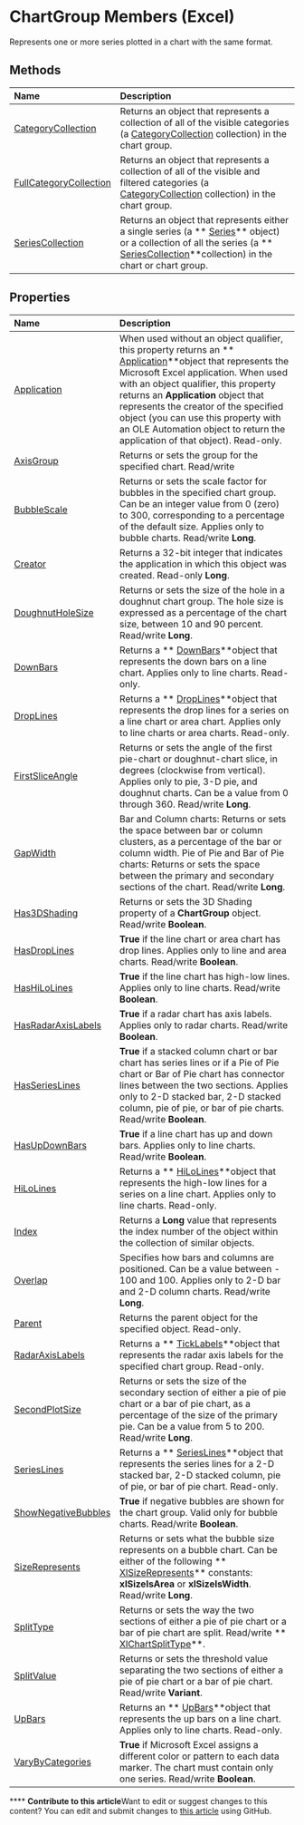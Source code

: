 
# ChartGroup Members (Excel)
Represents one or more series plotted in a chart with the same format.

## Methods



|**Name**|**Description**|
|:-----|:-----|
| [CategoryCollection](e65cc293-c559-5868-efb9-0a52b2afb373.md)|Returns an object that represents a collection of all of the visible categories (a  [CategoryCollection](5fc7e8c2-6fcb-8726-36f8-d4ae8c2c91e1.md) collection) in the chart group.|
| [FullCategoryCollection](8cf85f22-d6c7-a428-4bb4-2c77cba36969.md)|Returns an object that represents a collection of all of the visible and filtered categories (a  [CategoryCollection](5fc7e8c2-6fcb-8726-36f8-d4ae8c2c91e1.md) collection) in the chart group.|
| [SeriesCollection](7da987dc-5629-1b7d-9269-cadbec2f8c46.md)|Returns an object that represents either a single series (a  ** [Series](c7d34b32-8172-f7a0-0a17-f01d44246b64.md)** object) or a collection of all the series (a ** [SeriesCollection](93aa1f0b-4939-8c60-a444-2f791e8ce144.md)**collection) in the chart or chart group.|

## Properties



|**Name**|**Description**|
|:-----|:-----|
| [Application](3c61b5e1-ca64-647d-cf66-0c23282995ad.md)|When used without an object qualifier, this property returns an  ** [Application](19b73597-5cf9-4f56-8227-b5211f657f6f.md)**object that represents the Microsoft Excel application. When used with an object qualifier, this property returns an  **Application** object that represents the creator of the specified object (you can use this property with an OLE Automation object to return the application of that object). Read-only.|
| [AxisGroup](2fa4488c-6a50-9aac-affe-a6f2b8afa62e.md)|Returns or sets the group for the specified chart. Read/write|
| [BubbleScale](cbab742e-4e60-2d10-e8ec-0dcd2a5ff72a.md)|Returns or sets the scale factor for bubbles in the specified chart group. Can be an integer value from 0 (zero) to 300, corresponding to a percentage of the default size. Applies only to bubble charts. Read/write  **Long**.|
| [Creator](5f1ce433-8248-47d6-ea1b-90c7c8aac75e.md)|Returns a 32-bit integer that indicates the application in which this object was created. Read-only  **Long**.|
| [DoughnutHoleSize](d7c2cfbe-209b-2276-1245-2ddc31c1f93d.md)|Returns or sets the size of the hole in a doughnut chart group. The hole size is expressed as a percentage of the chart size, between 10 and 90 percent. Read/write  **Long**.|
| [DownBars](dd8ae50c-0105-9645-467d-7eb07b56c95e.md)|Returns a  ** [DownBars](23623e02-44c7-a6b2-e3a8-fffc4f7b3164.md)**object that represents the down bars on a line chart. Applies only to line charts. Read-only.|
| [DropLines](bf8ba5e6-ca8a-d664-f0b6-fe2af0353fbf.md)|Returns a  ** [DropLines](88fdf5f5-2842-2d68-a073-18d05fd2fa38.md)**object that represents the drop lines for a series on a line chart or area chart. Applies only to line charts or area charts. Read-only.|
| [FirstSliceAngle](a6bded62-d757-fc67-4677-7f9c12fd6395.md)|Returns or sets the angle of the first pie-chart or doughnut-chart slice, in degrees (clockwise from vertical). Applies only to pie, 3-D pie, and doughnut charts. Can be a value from 0 through 360. Read/write  **Long**.|
| [GapWidth](2bf93d07-9181-f43c-5a0f-9350fc1ebd62.md)|Bar and Column charts: Returns or sets the space between bar or column clusters, as a percentage of the bar or column width. Pie of Pie and Bar of Pie charts: Returns or sets the space between the primary and secondary sections of the chart. Read/write  **Long**.|
| [Has3DShading](8fa32945-a577-3ec6-2a6e-289dd4b75a7c.md)|Returns or sets the 3D Shading property of a  **ChartGroup** object. Read/write **Boolean**.|
| [HasDropLines](cc0d188d-51ba-951d-7063-10820e5e4a42.md)| **True** if the line chart or area chart has drop lines. Applies only to line and area charts. Read/write **Boolean**.|
| [HasHiLoLines](ea743b83-8a3c-7ce1-6659-9a25ebb8eeae.md)| **True** if the line chart has high-low lines. Applies only to line charts. Read/write **Boolean**.|
| [HasRadarAxisLabels](7b3e0a6f-00da-ac8b-9a64-d79923f13481.md)| **True** if a radar chart has axis labels. Applies only to radar charts. Read/write **Boolean**.|
| [HasSeriesLines](4285cf5b-ebb0-a6fd-49c1-d36c341bd016.md)| **True** if a stacked column chart or bar chart has series lines or if a Pie of Pie chart or Bar of Pie chart has connector lines between the two sections. Applies only to 2-D stacked bar, 2-D stacked column, pie of pie, or bar of pie charts. Read/write **Boolean**.|
| [HasUpDownBars](891f305c-521c-3ec5-3e88-886e1dbdaea2.md)| **True** if a line chart has up and down bars. Applies only to line charts. Read/write **Boolean**.|
| [HiLoLines](3d226065-9482-b393-a216-39d7c26961f0.md)|Returns a  ** [HiLoLines](3248f878-4be9-acbd-3515-70f8255b4d69.md)**object that represents the high-low lines for a series on a line chart. Applies only to line charts. Read-only.|
| [Index](94d5d282-9517-1ee4-5f47-6fcb7abce926.md)|Returns a  **Long** value that represents the index number of the object within the collection of similar objects.|
| [Overlap](6ea1de1a-ecb4-d920-fc34-ed3bf3a767b4.md)|Specifies how bars and columns are positioned. Can be a value between - 100 and 100. Applies only to 2-D bar and 2-D column charts. Read/write  **Long**.|
| [Parent](ab6946c9-2e0b-90ed-14ad-1f4f3a954b83.md)|Returns the parent object for the specified object. Read-only.|
| [RadarAxisLabels](36bb1e30-99b0-e795-2730-145421a2a342.md)|Returns a  ** [TickLabels](fcb02bc5-fcdc-db32-168b-2d40e5552991.md)**object that represents the radar axis labels for the specified chart group. Read-only.|
| [SecondPlotSize](231541fa-0353-3533-6b4b-0653b6157568.md)|Returns or sets the size of the secondary section of either a pie of pie chart or a bar of pie chart, as a percentage of the size of the primary pie. Can be a value from 5 to 200. Read/write  **Long**.|
| [SeriesLines](3e2156c3-c4dd-ef22-1645-ba27e7b499b8.md)|Returns a  ** [SeriesLines](db044358-d14b-ef45-4e42-237b8ee46ff0.md)**object that represents the series lines for a 2-D stacked bar, 2-D stacked column, pie of pie, or bar of pie chart. Read-only.|
| [ShowNegativeBubbles](1f1288d5-71c5-f5da-583c-584db90c6c33.md)| **True** if negative bubbles are shown for the chart group. Valid only for bubble charts. Read/write **Boolean**.|
| [SizeRepresents](db7811b5-6d65-d3e0-0c0b-83dcd3692cf1.md)|Returns or sets what the bubble size represents on a bubble chart. Can be either of the following  ** [XlSizeRepresents](f763619b-99ae-3b7b-0b81-72a1e2b51fa7.md)** constants: **xlSizeIsArea** or **xlSizeIsWidth**. Read/write  **Long**.|
| [SplitType](c65ca7a4-59b1-6b15-116a-f76007fbd4be.md)|Returns or sets the way the two sections of either a pie of pie chart or a bar of pie chart are split. Read/write  ** [XlChartSplitType](29100967-2415-1e53-4125-4837ee4ecbad.md)**.|
| [SplitValue](a7cab670-1510-5334-f11b-12dc8cc13570.md)|Returns or sets the threshold value separating the two sections of either a pie of pie chart or a bar of pie chart. Read/write  **Variant**.|
| [UpBars](d97b23bd-4c51-2384-a5f3-7cc067d3d6fa.md)|Returns an  ** [UpBars](4f2a85fe-3fbb-ccc6-7b16-e48e54cd3394.md)**object that represents the up bars on a line chart. Applies only to line charts. Read-only.|
| [VaryByCategories](9ae94a48-abc7-b692-7376-f4cb780a4063.md)| **True** if Microsoft Excel assigns a different color or pattern to each data marker. The chart must contain only one series. Read/write **Boolean**.|

****   **Contribute to this article**Want to edit or suggest changes to this content? You can edit and submit changes to  [this article](https://github.com/jhershey00/VBA_Excel_Test/OpenXMLCon/articles/2d31f7af-d639-c8f4-0714-08fc618ec92d.md) using GitHub.

